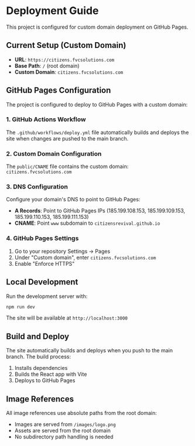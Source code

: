 # Deployment Guide

This project is configured for custom domain deployment on GitHub Pages.

## Current Setup (Custom Domain)

- **URL**: `https://citizens.fvcsolutions.com`
- **Base Path**: `/` (root domain)
- **Custom Domain**: `citizens.fvcsolutions.com`

## GitHub Pages Configuration

The project is configured to deploy to GitHub Pages with a custom domain:

### 1. GitHub Actions Workflow

The `.github/workflows/deploy.yml` file automatically builds and deploys the site when changes are pushed to the main branch.

### 2. Custom Domain Configuration

The `public/CNAME` file contains the custom domain: `citizens.fvcsolutions.com`

### 3. DNS Configuration

Configure your domain's DNS to point to GitHub Pages:
- **A Records**: Point to GitHub Pages IPs (185.199.108.153, 185.199.109.153, 185.199.110.153, 185.199.111.153)
- **CNAME**: Point `www` subdomain to `citizensrevival.github.io`

### 4. GitHub Pages Settings

1. Go to your repository Settings → Pages
2. Under "Custom domain", enter `citizens.fvcsolutions.com`
3. Enable "Enforce HTTPS"

## Local Development

Run the development server with:

```bash
npm run dev
```

The site will be available at `http://localhost:3000`

## Build and Deploy

The site automatically builds and deploys when you push to the main branch. The build process:

1. Installs dependencies
2. Builds the React app with Vite
3. Deploys to GitHub Pages

## Image References

All image references use absolute paths from the root domain:

- Images are served from `/images/logo.png`
- Assets are served from the root domain
- No subdirectory path handling is needed
